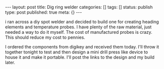 \--- layout: post title: Dig ring welder categories: [] tags: [] status:
publish type: post published: true meta: {} \---

i ran across a diy spot welder and decided to build one for creating heading
elements and temperature probes. I have plenty of the raw material, just
needed a way to do it myself. The cost of manufactured probes is crazy. This
should reduce my cost to pennies.

I ordered the components from digikey and received them today. I'll throw it
together tonight to test and then design a mini drill press like device to
house it and make it portable. I'll post the links to the design and my build
later.

